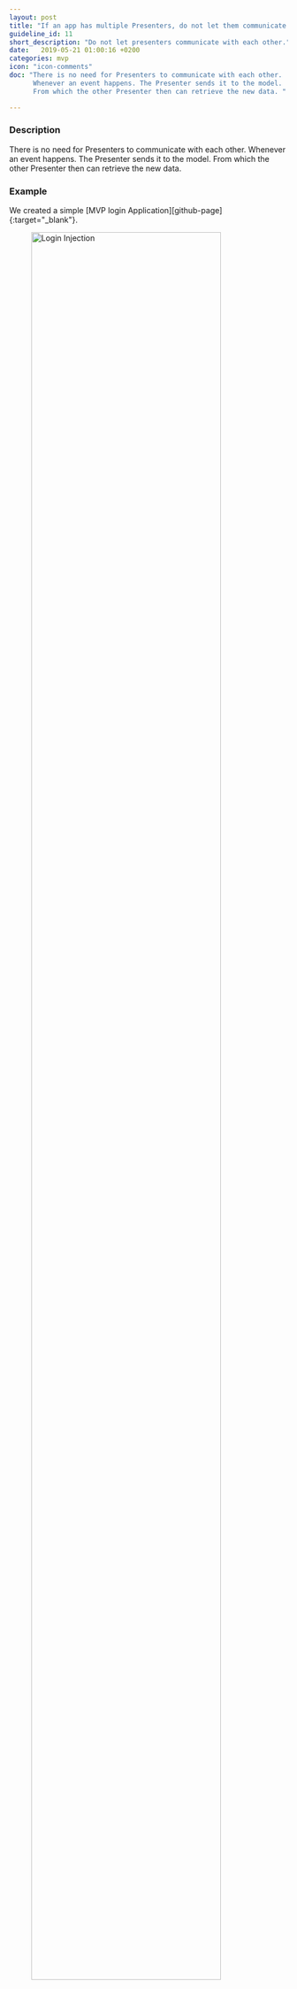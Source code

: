 ```yaml
---
layout: post
title: "If an app has multiple Presenters, do not let them communicate with each other."
guideline_id: 11
short_description: "Do not let presenters communicate with each other."
date:   2019-05-21 01:00:16 +0200
categories: mvp
icon: "icon-comments"
doc: "There is no need for Presenters to communicate with each other. 
      Whenever an event happens. The Presenter sends it to the model. 
      From which the other Presenter then can retrieve the new data. "

---
```

<h3>Description</h3>
There is no need for Presenters to communicate with each other. 
Whenever an event happens. The Presenter sends it to the model. 
From which the other Presenter then can retrieve the new data. 

<h3>Example</h3>
We created a simple [MVP login Application][github-page]{:target="_blank"}.

<figure>
  <img src="/assets/MVPLogin_depicted.png" alt="Login Injection" width="90%">
</figure>

Presenters do not have to talk with eachother.
	Whenever an Event happens at for example the addUserView. 
	The Presenter let it sink to the model, and other Presenters will find for example a new user.


Check out the [Github page][github-page]{:target="_blank"} to view the complete repository.

<a href="https://github.com/Geertdepont/bachelor_thesis/tree/master/MVPLogin" target="_blank"><button type="button" class="btn btn-primary btn-icon-right">Go to the github page</button></a>

This guideline was extracted from:
<table id="guidelinelinks">
  <tr>
    <th>Id</th>
    <th>Guideline</th>
    <th>URL</th>
  </tr>
    <tr>
      <td>215</td>
      <td>How does a “ChildPresenter” communicate with its “ParentPresenter”? From my point of view such ParentChild relations are a code smell, because they introduce a direct coupling between both Parent and Child, which leads to code that is hard to read, hard to maintain, where changing requirement affects a lot of components (hence it’s a virtually impossible task in large systems) and last but not least introduces shared state that is hard to predict and even harder to reproduce and debug.</td>
     <td><a href="http://hannesdorfmann.com/android/mosby3-mvi-4" target="_blank">http://hannesdorfmann.com/android/mosby3-mvi-4</a></td>
    </tr> 
     
</table>

[github-page]: https://github.com/Geertdepont/bachelor_thesis/tree/master/MVPLogin

